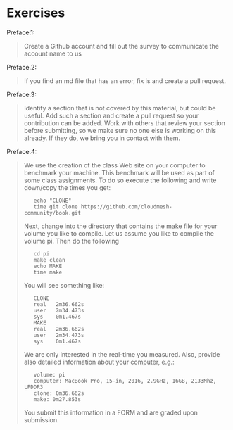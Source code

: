 # Exercises

Preface.1:

> Create a Github account and fill out the survey to communicate the
> account name to us


Preface.2:

> If you find an md file that has an error, fix is and create a pull request.

Preface.3:

> Identify a section that is not covered by this material, but could be useful. Add such a section and create a pull request so your contribution can be added. Work with others that review your section before submitting, so we make sure no one else is working on this already. If they do, we bring you in contact with them.

Preface.4:

> We use the creation of the class Web site on your computer to
> benchmark your machine. This benchmark will be used as part of some
> class assignments. To do so execute the following and write down/copy
> the times you get:
>
>        echo "CLONE"
>        time git clone https://github.com/cloudmesh-community/book.git
>
>    Next, change into the directory that contains the make file for your volume you like to compile. Let us assume you like to compile the volume pi. Then do the following
>
>        cd pi
>        make clean
>        echo MAKE
>        time make
>
>    You will see something like:
>
>        CLONE
>        real   2m36.662s
>        user   2m34.473s
>        sys    0m1.467s
>        MAKE
>        real   2m36.662s
>        user   2m34.473s
>        sys    0m1.467s
>
>    We are only interested in the real-time you measured. Also, provide also detailed information
>    about your computer, e.g.:
>
>        volume: pi
>        computer: MacBook Pro, 15-in, 2016, 2.9GHz, 16GB, 2133Mhz, LPDDR3
>        clone: 0m36.662s
>        make: 0m27.853s
>
>    You submit this information in a FORM and are graded upon
>    submission.

